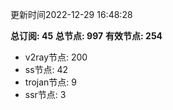 更新时间2022-12-29 16:48:28

**总订阅: 45**
**总节点: 997**
**有效节点: 254**
- v2ray节点: 200
- ss节点: 42
- trojan节点: 9
- ssr节点: 3
